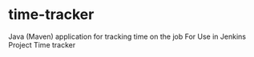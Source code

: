 # time-tracker
Java (Maven) application for tracking time on the job
For Use in Jenkins Project
Time tracker
